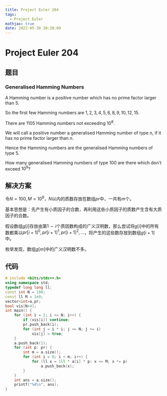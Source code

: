```yaml
---
title: Project Euler 204
tags:
  - Project Euler
mathjax: true
date: 2022-05-30 20:28:09
---
```


<escape><!-- more --></escape>

# Project Euler 204

## 题目

### Generalised Hamming Numbers

A Hamming number is a positive number which has no prime factor larger than 5.

So the first few Hamming numbers are $1, 2, 3, 4, 5, 6, 8, 9, 10, 12, 15$.

There are $1105$ Hamming numbers not exceeding $10^8$.

We will call a positive number a generalised Hamming number of type $n$, if it has no prime factor larger than $n$.

Hence the Hamming numbers are the generalised Hamming numbers of type $5$.

How many generalised Hamming numbers of type $100$ are there which don't exceed $10^9$?

## 解决方案

令$N=100,M=10^9$，$N$以内的质数存放在数组$pr$中，一共有$m$个。

基本思想是：先产生有小质因子的合数，再利用这些小质因子的质数产生含有大质因子的合数。

假设数组$g[i]$存放由第$1\sim i$个质因数构成的广义汉明数，那么尝试将$g[i]$中的所有数都乘以$pr[i+1]^0,pr[i+1]^1,pr[i+1]^2,\dots$，将产生的这些数存放到数组$g[i+1]$中。

枚举发现，数组$g[m]$中的广义汉明数不多。

## 代码

```C++
# include <bits/stdc++.h>
using namespace std;
typedef long long ll;
const int N = 100;
const ll M = 1e9;
vector<int>a,pr;
bool vis[N+4];
int main() {
    for (int i = 2; i <= N; i++) {
        if (vis[i]) continue;
        pr.push_back(i);
        for (int j = i * i; j <= N; j += i)
            vis[j] = true;
    }
    a.push_back(1);
    for (int p: pr) {
        int m = a.size();
        for (int i = 0; i < m; i++) {
            for (ll x = 1ll * a[i] * p; x <= M; x *= p)
                a.push_back(x);
        }
    }
    int ans = a.size();
    printf("%d\n", ans);
}
```
